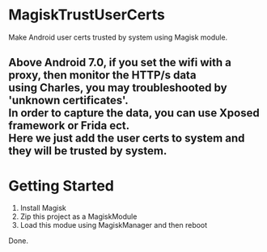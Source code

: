 # MagiskTrustUserCerts
Make Android user certs trusted by system using Magisk module.

Above Android 7.0, if you set the wifi with a proxy, then monitor the HTTP/s data  
using Charles, you may troubleshooted by 'unknown certificates'.  
In order to capture the data, you can use Xposed framework or Frida ect.  
Here we just add the user certs to system and they will be trusted by system.
---
# Getting Started
1. Install Magisk
2. Zip this project as a MagiskModule
3. Load this modue using MagiskManager and then reboot

Done.
